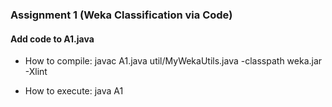 ### Assignment 1 (Weka Classification via Code)

#### Add code to A1.java

- How to compile: javac A1.java util/MyWekaUtils.java -classpath weka.jar -Xlint

- How to execute: java A1

